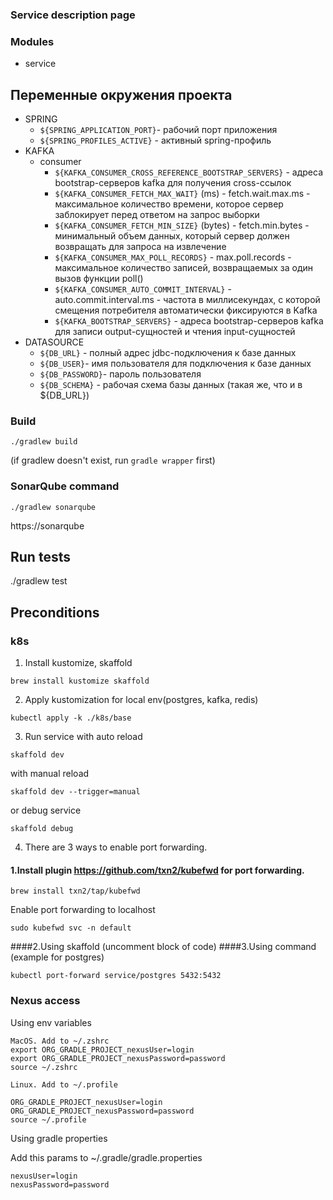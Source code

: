 ### Service description page


### Modules

- service

## Переменные окружения проекта
* SPRING
    * `${SPRING_APPLICATION_PORT}`- рабочий порт приложения
    * `${SPRING_PROFILES_ACTIVE}` - активный spring-профиль
* KAFKA
    * consumer
        * `${KAFKA_CONSUMER_CROSS_REFERENCE_BOOTSTRAP_SERVERS}` - адреса bootstrap-серверов kafka для получения cross-ссылок
        * `${KAFKA_CONSUMER_FETCH_MAX_WAIT}` (ms) - fetch.wait.max.ms - максимальное количество времени, которое сервер заблокирует перед ответом на запрос выборки
        * `${KAFKA_CONSUMER_FETCH_MIN_SIZE}` (bytes) - fetch.min.bytes - минимальный объем данных, который сервер должен возвращать для запроса на извлечение
        * `${KAFKA_CONSUMER_MAX_POLL_RECORDS}` - max.poll.records - максимальное количество записей, возвращаемых за один вызов функции poll()
        * `${KAFKA_CONSUMER_AUTO_COMMIT_INTERVAL}` - auto.commit.interval.ms - частота в миллисекундах, с которой смещения потребителя автоматически фиксируются в Kafka
        * `${KAFKA_BOOTSTRAP_SERVERS}` - адреса bootstrap-серверов kafka для записи output-сущностей и чтения input-сущностей
* DATASOURCE
    * `${DB_URL}` - полный адрес jdbc-подключения к базе данных
    * `${DB_USER}`- имя пользователя для подключения к базе данных
    * `${DB_PASSWORD}`- пароль пользователя
    * `${DB_SCHEMA}` - рабочая схема базы данных (такая же, что и в ${DB_URL})
    
### Build

``
./gradlew build
``

(if gradlew doesn't exist, run ``gradle wrapper`` first)

### SonarQube command

```./gradlew sonarqube```

https://sonarqube

## Run tests

./gradlew test

## Preconditions

### k8s
1. Install kustomize, skaffold
```
brew install kustomize skaffold
```
2. Apply kustomization for local env(postgres, kafka, redis)
```
kubectl apply -k ./k8s/base  
```
3. Run service with auto reload
```
skaffold dev
```
with manual reload
```
skaffold dev --trigger=manual
```
or debug service
```
skaffold debug
```

4. There are 3 ways to enable port forwarding.
#### 1.Install plugin https://github.com/txn2/kubefwd for port forwarding.
```
brew install txn2/tap/kubefwd
```
Enable port forwarding to localhost
```
sudo kubefwd svc -n default
```
####2.Using skaffold (uncomment block of code)
####3.Using command (example for postgres)
```
kubectl port-forward service/postgres 5432:5432
```


### Nexus access

Using env variables

```
MacOS. Add to ~/.zshrc
export ORG_GRADLE_PROJECT_nexusUser=login
export ORG_GRADLE_PROJECT_nexusPassword=password
source ~/.zshrc

Linux. Add to ~/.profile

ORG_GRADLE_PROJECT_nexusUser=login
ORG_GRADLE_PROJECT_nexusPassword=password
source ~/.profile

```

Using gradle properties

Add this params to ~/.gradle/gradle.properties

```
nexusUser=login
nexusPassword=password
```